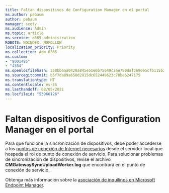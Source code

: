 ```yaml
---
title: Faltan dispositivos de Configuration Manager en el portal
ms.author: pebaum
author: pebaum
manager: scotv
ms.audience: Admin
ms.topic: article
ms.service: o365-administration
ROBOTS: NOINDEX, NOFOLLOW
localization_priority: Priority
ms.collection: Adm_O365
ms.custom:
- "9001495"
- "4384"
ms.openlocfilehash: 358bb6aa0420a845e51e0b75049c2ae790daf3690e5cfb115b234d82a29e93a7
ms.sourcegitcommit: b5f7da89a650d2915dc652449623c78be6247175
ms.translationtype: HT
ms.contentlocale: es-ES
ms.lasthandoff: 08/05/2021
ms.locfileid: "53966126"
---
```

# <a name="configuration-manager-devices-missing-in-the-portal"></a>Faltan dispositivos de Configuration Manager en el portal

Para que funcione la sincronización de dispositivos, debe poder accederse a los [puntos de conexión de Internet necesarios](https://docs.microsoft.com/configmgr/tenant-attach/device-sync-actions#internet-endpoints) desde el servidor local que hospeda el rol de punto de conexión de servicio. Para solucionar problemas de sincronización de dispositivos, revise el archivo **CMGatewaySyncUploadWorker.log** que encontrará en el punto de conexión de servicio.

Obtenga más información sobre la [asociación de inquilinos en Microsoft Endpoint Manager](https://docs.microsoft.com/configmgr/tenant-attach/).
